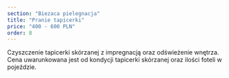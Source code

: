 ```yaml
---
section: "Biezaca pielegnacja"
title: "Pranie tapicerki"
price: "400 - 600 PLN"
order: 8
---
```


Czyszczenie tapicerki skórzanej z impregnacją oraz  odświeżenie wnętrza. Cena uwarunkowana jest od kondycji tapicerki skórzanej oraz ilości foteli w pojeździe.